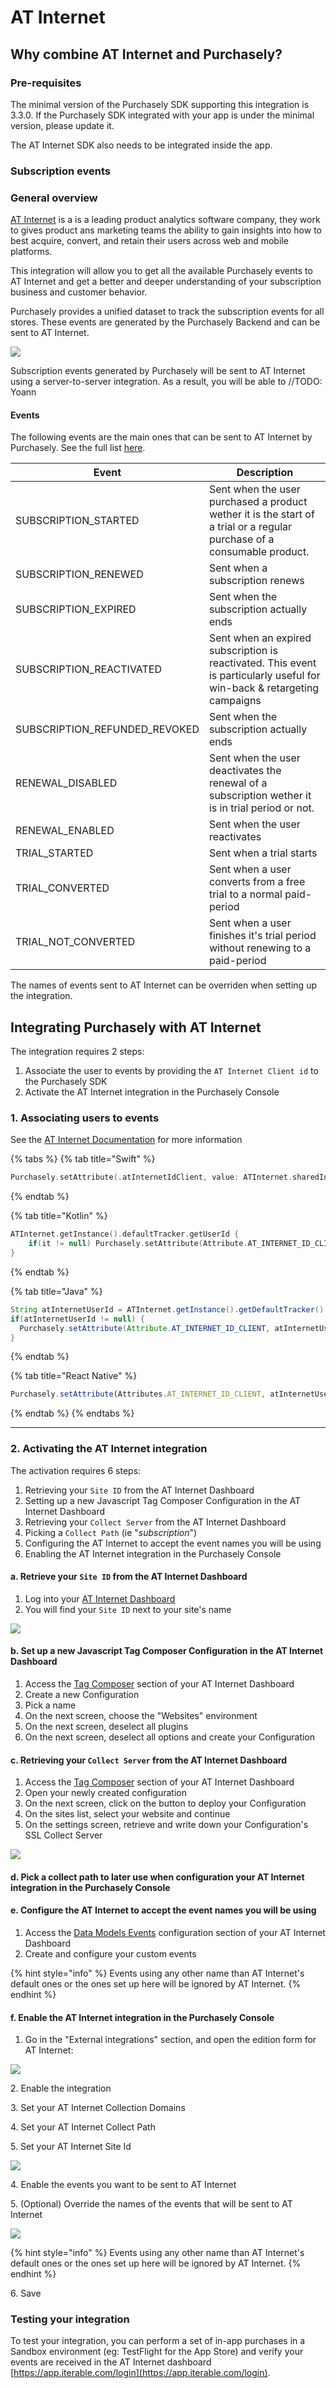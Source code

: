 # AT Internet

## Why combine AT Internet and Purchasely?

### Pre-requisites

The minimal version of the Purchasely SDK supporting this integration is 3.3.0. If the Purchasely SDK integrated with your app is under the minimal version, please update it.

The AT Internet SDK also needs to be integrated inside the app.

### Subscription events

### General overview

[AT Internet](https://iterable.com) is a is a leading product analytics software company, they work to gives product ans marketing teams the ability to gain insights into how to best acquire, convert, and retain their users across web and mobile platforms.

This integration will allow you to get all the available Purchasely events to AT Internet and get a better and deeper understanding of your subscription business and customer behavior.

Purchasely provides a unified dataset to track the subscription events for all stores. These events are generated by the Purchasely Backend and can be sent to AT Internet.

![](<../.gitbook/assets/image (143).png>)

Subscription events generated by Purchasely will be sent to AT Internet using a server-to-server integration. As a result, you will be able to //TODO: Yoann

#### Events

The following events are the main ones that can be sent to AT Internet by Purchasely. See the full list [here](../analytics/events/webhook-events/subscription-events.md).

| Event                           | Description                                                                                                              |
| ------------------------------- | ------------------------------------------------------------------------------------------------------------------------ |
| SUBSCRIPTION\_STARTED           | Sent when the user purchased a product wether it is the start of a trial or a regular purchase of a consumable product.  |
| SUBSCRIPTION\_RENEWED           | Sent when a subscription renews                                                                                          |
| SUBSCRIPTION\_EXPIRED           | Sent when the subscription actually ends                                                                                 |
| SUBSCRIPTION\_REACTIVATED       | Sent when an expired subscription is reactivated. This event is particularly useful for win-back & retargeting campaigns |
| SUBSCRIPTION\_REFUNDED\_REVOKED | Sent when the subscription actually ends                                                                                 |
| RENEWAL\_DISABLED               | Sent when the user deactivates the renewal of a subscription wether it is in trial period or not.                        |
| RENEWAL\_ENABLED                | Sent when the user reactivates                                                                                           |
| TRIAL\_STARTED                  | Sent when a trial starts                                                                                                 |
| TRIAL\_CONVERTED                | Sent when a user converts from a free trial to a normal paid-period                                                      |
| TRIAL\_NOT\_CONVERTED           | Sent when a user finishes it's trial period without renewing to a paid-period                                            |

The names of events sent to AT Internet can be overriden when setting up the integration.

## **Integrating Purchasely with AT Internet**

The integration requires 2 steps:

1. Associate the user to events by providing the `AT Internet Client id` to the Purchasely SDK
2. Activate the AT Internet integration in the Purchasely Console

### 1. Associating users to events

See the [AT Internet Documentation](https://support.iterable.com/hc/en-us/articles/360035402531-Identifying-the-User-#identifying-the-user-by-user-id) for more information

{% tabs %}
{% tab title="Swift" %}
```swift
Purchasely.setAttribute(.atInternetIdClient, value: ATInternet.sharedInstance.defaultTracker.getUserId())
```
{% endtab %}

{% tab title="Kotlin" %}
```kotlin
ATInternet.getInstance().defaultTracker.getUserId {
    if(it != null) Purchasely.setAttribute(Attribute.AT_INTERNET_ID_CLIENT, it)
}
```
{% endtab %}

{% tab title="Java" %}
```java
String atInternetUserId = ATInternet.getInstance().getDefaultTracker().getUserId();
if(atInternetUserId != null) {
  Purchasely.setAttribute(Attribute.AT_INTERNET_ID_CLIENT, atInternetUserId);
}
```
{% endtab %}

{% tab title="React Native" %}
```jsx
Purchasely.setAttribute(Attributes.AT_INTERNET_ID_CLIENT, atInternetUserId);
```
{% endtab %}
{% endtabs %}

***

### 2. Activating the AT Internet integration

The activation requires 6 steps:

1. Retrieving your `Site ID` from the AT Internet Dashboard
2. Setting up a new Javascript Tag Composer Configuration in the AT Internet Dashboard
3. Retrieving your `Collect Server` from the AT Internet Dashboard
4. Picking a `Collect Path` (ie "_subscription_")
5. Configuring the AT Internet to accept the event names you will be using
6. Enabling the AT Internet integration in the Purchasely Console

#### a. Retrieve your `Site ID` from the AT Internet Dashboard

1. Log into your [AT Internet Dashboard](https://apps.atinternet-solutions.com/login/)
2. You will find your `Site ID` next to your site's name

![](<../.gitbook/assets/Screenshot 2022-07-14 at 00.26.02.png>)

#### b. Set up a new Javascript Tag Composer Configuration in the AT Internet Dashboard

1. Access the [Tag Composer](https://collection.atinternet-solutions.com/#/tagcomposer/configurations/list) section of your AT Internet Dashboard
2. Create a new Configuration
3. Pick a name
4. On the next screen, choose the "Websites" environment
5. On the next screen, deselect all plugins
6. On the next screen, deselect all options and create your Configuration

#### c. Retrieving your `Collect Server` from the AT Internet Dashboard

1. Access the [Tag Composer](https://collection.atinternet-solutions.com/#/tagcomposer/configurations/list) section of your AT Internet Dashboard
2. Open your newly created configuration
3. On the next screen, click on the button to deploy your Configuration
4. On the sites list, select your website and continue
5. On the settings screen, retrieve and write down your Configuration's SSL Collect Server

![](../.gitbook/assets/Screenshot%202022-07-14%20at%2000.41.59.png.png)

#### d. Pick a collect path to later use when configuration your AT Internet integration in the Purchasely Console

#### e. Configure the AT Internet to accept the event names you will be using

1. Access the [Data Models Events](https://management.atinternet-solutions.com/#/data-model/events/list) configuration section of your AT Internet Dashboard
2. Create and configure your custom events

{% hint style="info" %}
Events using any other name than AT Internet's default ones or the ones set up here will be ignored by AT Internet.
{% endhint %}

#### f. Enable the AT Internet integration in the Purchasely Console

1. Go in the "External integrations" section, and open the edition form for AT Internet:

&#x20;![](<../.gitbook/assets/Screenshot 2022-07-08 at 00.10.34.png>)

2\. Enable the integration

3\. Set your AT Internet Collection Domains

4\. Set your AT Internet Collect Path

5\. Set your AT Internet Site Id

![](<../.gitbook/assets/Screenshot 2022-07-14 at 00.50.00.png>)

4\. Enable the events you want to be sent to AT Internet

5\. (Optional) Override the names of the events that will be sent to AT Internet

![](<../.gitbook/assets/Screenshot 2022-07-14 at 00.50.24.png>)

{% hint style="info" %}
Events using any other name than AT Internet's default ones or the ones set up here will be ignored by AT Internet.
{% endhint %}

6\. Save

### Testing your integration

To test your integration, you can perform a set of in-app purchases in a Sandbox environment (eg: TestFlight for the App Store) and verify your events are received in the AT Internet dashboard [https://app.iterable.com/login](https://app.iterable.com/login).
